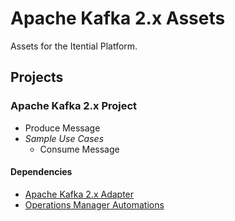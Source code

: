 # Apache Kafka 2.x Assets
Assets for the Itential Platform.

## Projects

### Apache Kafka 2.x Project
- Produce Message
- _Sample Use Cases_
    - Consume Message

#### Dependencies
- [Apache Kafka 2.x Adapter](https://gitlab.com/itentialopensource/adapters/adapter-kafkav2)
- [Operations Manager Automations](./Automations/)

